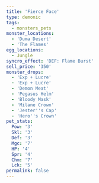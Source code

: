 ```yaml
---
title: 'Fierce Face'
type: demonic
tags:
  - monsters_pets
monster_locations:
  - 'Duma Desert'
  - 'The Flames'
egg_locations:
  - Jungle
syncro_effect: 'DEF: Flame Burst'
sell_price: '350'
monster_drops:
  - 'Exp + Lucre'
  - 'Exp + Lucre'
  - 'Demon Meat'
  - 'Pegasus Helm'
  - 'Bloody Mask'
  - 'Milane Crown'
  - 'Jester''s Cap'
  - 'Hero''s Crown'
pet_stats:
  Pow: '3'
  Skl: '3'
  Def: '3'
  Mgc: '7'
  HP: '4'
  Spr: '4'
  Chm: '7'
  Lck: '5'
permalink: false
---
```

